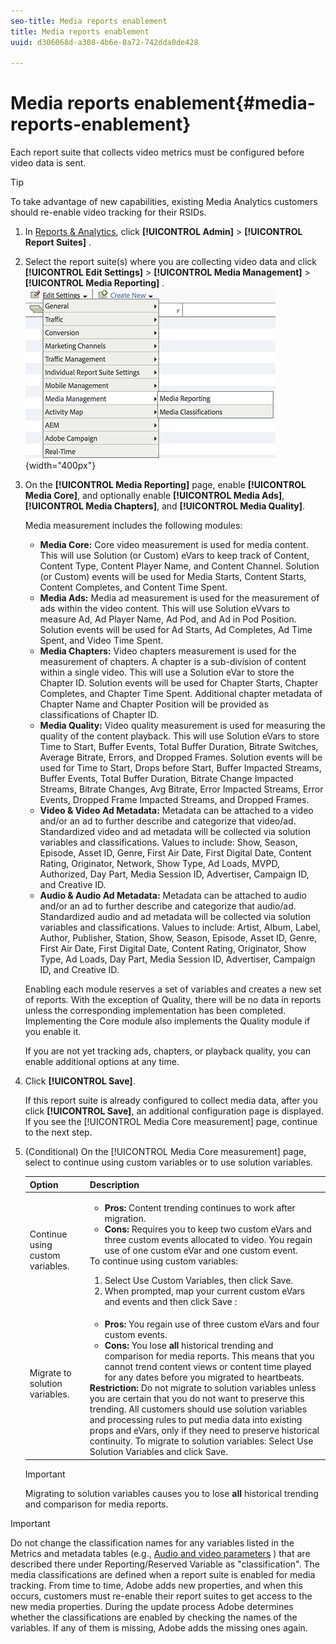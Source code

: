 ```yaml
---
seo-title: Media reports enablement
title: Media reports enablement
uuid: d306068d-a308-4b6e-8a72-742dda0de428

---
```


# Media reports enablement{#media-reports-enablement}

Each report suite that collects video metrics must be configured before video data is sent.

>[!TIP]
>
>To take advantage of new capabilities, existing Media Analytics customers should re-enable video tracking for their RSIDs.

1. In [Reports & Analytics](https://my.omniture.com/login/), click  **[!UICONTROL Admin]** > **[!UICONTROL Report Suites]** . 
1. Select the report suite(s) where you are collecting video data and click  **[!UICONTROL Edit Settings]** > **[!UICONTROL Media Management]** > **[!UICONTROL Media Reporting]** . 
   ![](assets/media-reporting.png){width="400px"}

1. On the **[!UICONTROL Media Reporting]** page, enable **[!UICONTROL Media Core]**, and optionally enable **[!UICONTROL Media Ads]**, **[!UICONTROL Media Chapters]**, and **[!UICONTROL Media Quality]**.

   Media measurement includes the following modules:

    * **Media Core:** Core video measurement is used for media content. This will use Solution (or Custom) eVars to keep track of Content, Content Type, Content Player Name, and Content Channel. Solution (or Custom) events will be used for Media Starts, Content Starts, Content Completes, and Content Time Spent. 
    * **Media Ads:** Media ad measurement is used for the measurement of ads within the video content. This will use Solution eVvars to measure Ad, Ad Player Name, Ad Pod, and Ad in Pod Position. Solution events will be used for Ad Starts, Ad Completes, Ad Time Spent, and Video Time Spent. 
    * **Media Chapters:** Video chapters measurement is used for the measurement of chapters. A chapter is a sub-division of content within a single video. This will use a Solution eVar to store the Chapter ID. Solution events will be used for Chapter Starts, Chapter Completes, and Chapter Time Spent. Additional chapter metadata of Chapter Name and Chapter Position will be provided as classifications of Chapter ID. 
    * **Media Quality:** Video quality measurement is used for measuring the quality of the content playback. This will use Solution eVars to store Time to Start, Buffer Events, Total Buffer Duration, Bitrate Switches, Average Bitrate, Errors, and Dropped Frames. Solution events will be used for Time to Start, Drops before Start, Buffer Impacted Streams, Buffer Events, Total Buffer Duration, Bitrate Change Impacted Streams, Bitrate Changes, Avg Bitrate, Error Impacted Streams, Error Events, Dropped Frame Impacted Streams, and Dropped Frames. 
    * **Video & Video Ad Metadata:** Metadata can be attached to a video and/or an ad to further describe and categorize that video/ad. Standardized video and ad metadata will be collected via solution variables and classifications. Values to include: Show, Season, Episode, Asset ID, Genre, First Air Date, First Digital Date, Content Rating, Originator, Network, Show Type, Ad Loads, MVPD, Authorized, Day Part, Media Session ID, Advertiser, Campaign ID, and Creative ID. 
    * **Audio & Audio Ad Metadata:** Metadata can be attached to audio and/or an ad to further describe and categorize that audio/ad. Standardized audio and ad metadata will be collected via solution variables and classifications. Values to include: Artist, Album, Label, Author, Publisher, Station, Show, Season, Episode, Asset ID, Genre, First Air Date, First Digital Date, Content Rating, Originator, Show Type, Ad Loads, Day Part, Media Session ID, Advertiser, Campaign ID, and Creative ID.

   Enabling each module reserves a set of variables and creates a new set of reports. With the exception of Quality, there will be no data in reports unless the corresponding implementation has been completed. Implementing the Core module also implements the Quality module if you enable it.

   If you are not yet tracking ads, chapters, or playback quality, you can enable additional options at any time. 

1. Click **[!UICONTROL Save]**.

   If this report suite is already configured to collect media data, after you click **[!UICONTROL Save]**, an additional configuration page is displayed. If you see the [!UICONTROL Media Core measurement] page, continue to the next step. 

1. (Conditional) On the [!UICONTROL Media Core measurement] page, select to continue using custom variables or to use solution variables. 

   | Option | Description |
   | --- | --- |
   | Continue using custom variables. | <ul> <li> **Pros:** Content trending continues to work after migration. </li> <li> **Cons:** Requires you to keep two custom eVars and three custom events allocated to video. You regain use of one custom eVar and one custom event. </li> </ul> To continue using custom variables: <ol> <li>Select Use Custom Variables, then click Save. </li> <li>When prompted, map your current custom eVars and events and then click Save : </li> </ol> |
   | Migrate to solution variables. | <ul> <li> **Pros:** You regain use of three custom eVars and four custom events. </li> <li> **Cons:** You lose **all** historical trending and comparison for media reports. This means that you cannot trend content views or content time played for any dates before you migrated to heartbeats. </li> </ul> **Restriction:**  Do not migrate to solution variables unless you are certain that you do not want to preserve this trending. All customers should use solution variables and processing rules to put media data into existing props and eVars, only if they need to preserve historical continuity. To migrate to solution variables: Select Use Solution Variables and click Save. |
   
   >[!IMPORTANT] 
   >
   >Migrating to solution variables causes you to lose **all** historical trending and comparison for media reports. 

>[!IMPORTANT]
>
>Do not change the classification names for any variables listed in the Metrics and metadata tables (e.g., [Audio and video parameters](../metrics-and-metadata/audio-video-parameters.md) ) that are described there under Reporting/Reserved Variable as "classification". The media classifications are defined when a report suite is enabled for media tracking. From time to time, Adobe adds new properties, and when this occurs, customers must re-enable their report suites to get access to the new media properties. During the update process Adobe determines whether the classifications are enabled by checking the names of the variables. If any of them is missing, Adobe adds the missing ones again.
